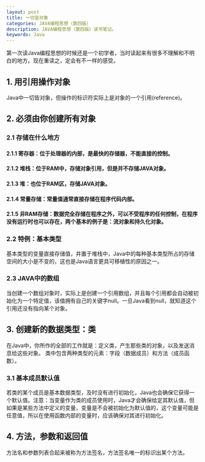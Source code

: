 ```yaml
---
layout: post
title: 一切皆对象
categories: JAVA编程思想（第四版）
description: JAVA编程思想（第四版）读书笔记。
keywords: Java 
---
```


第一次读Java编程思想的时候还是一个初学者，当时读起来有很多不理解和不明白的地方。现在重读之，定会有不一样的感受。

## 1. 用引用操作对象

Java中一切皆对象，但操作的标识符实际上是对象的一个引用(reference)。

## 2. 必须由你创建所有对象

### 2.1 存储在什么地方

#### 2.1.1 寄存器：位于处理器的内部，是最快的存储器，不能直接的控制。

#### 2.1.2 堆栈：位于RAM中，存储对象引用，但是并不存储JAVA对象。

#### 2.1.3 堆：也位于RAM区，存储JAVA对象。

#### 2.1.4 常量存储：常量值通常直接存储在程序代码内部。

#### 2.1.5 非RAM存储：数据完全存储在程序之外，可以不受程序的任何控制，在程序没有运行时也可以存在，两个基本的例子是：流对象和持久化对象。

### 2.2 特例：基本类型

基本类型的变量直接存储值，并置于堆栈中，Java中的每种基本类型所占的存储空间的大小是不变的，这也是Java语言更具可移植性的原因之一。

### 2.3 JAVA中的数组

当创建一个数组对象时，实际上是创建一个引用数组，并且每个引用都会自动被初始化为一个特定值，该值拥有自己的关键字null。一旦Java看到null，就知道这个引用还没有指向某个对象。

## 3. 创建新的数据类型：类

在Java中，你所作的全部的工作就是：定义类，产生那些类的对象，以及发送消息给这些对象。
类中包含两种类型的元素：字段（数据成员）和方法（成员函数）。

### 3.1 基本成员默认值

若类的某个成员是基本数据类型，及时没有进行初始化，Java也会确保它获得一个默认值。注意：当变量作为类的成员使用时，Java才会确保给定其默认值，但如果是某些方法中定义的变量，变量是不会被初始化为默认值的，这个变量可能是任意值，所以在使用函数内部的变量时，应该确保对其进行初始化。

## 4. 方法，参数和返回值

方法名和参数列表合起来被称为方法签名，方法签名唯一的标识出某个方法。







